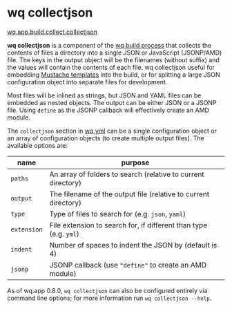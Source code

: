 wq collectjson
==============

[wq.app.build.collect.collectjson]

**wq collectjson** is a component of the [wq build process] that collects the contents of files a directory into a single JSON or JavaScript (JSONP/AMD) file.  The keys in the output object will be the filenames (without suffix) and the values will contain the contents of each file.  wq collectjson useful for embedding [Mustache templates] into the build, or for splitting a large JSON configuration object into separate files for development.

Most files will be inlined as strings, but JSON and YAML files can be embedded as nested objects.  The output can be either JSON or a JSONP file.  Using `define` as the JSONP callback will effectively create an AMD module.

The `collectjson` section in [wq.yml] can be a single configuration object or an array of configuration objects (to create multiple output files).  The available options are:

 name | purpose
------|---------
`paths` | An array of folders to search (relative to current directory)
`output` | The filename of the output file (relative to current directory)
`type` | Type of files to search for (e.g. `json`, `yaml`)
`extension` | File extension to search for, if different than type (e.g. `yml`)
`indent` | Number of spaces to indent the JSON by (default is 4)
`jsonp` | JSONP callback (use `"define"` to create an AMD module)

As of wq.app 0.8.0, `wq collectjson` can also be configured entirely via command line options; for more information run `wq collectjson --help`.

[wq build process]: https://wq.io/docs/build
[Mustache templates]: https://wq.io/docs/templates
[wq.app.build.collect.collectjson]: https://github.com/wq/wq.app/blob/v0.8.0/build/collect.py#L54-L111
[wq.yml]: https://github.com/wq/wq-django-template/blob/master/django_project/app/wq.yml
